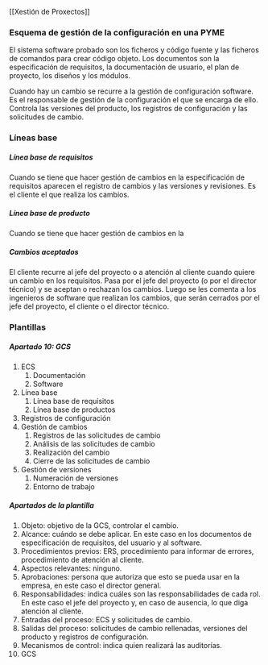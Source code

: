 [[Xestión de Proxectos]]

### Esquema de gestión de la configuración en una PYME
El sistema software probado son los ficheros y código fuente y las ficheros de comandos para crear código objeto. Los documentos son la especificación de requisitos, la documentación de usuario, el plan de proyecto, los diseños y los módulos. 

Cuando hay un cambio se recurre a la gestión de configuración software. Es el responsable de gestión de la configuración el que se encarga de ello. Controla las versiones del producto, los registros de configuración y las solicitudes de cambio.

### Líneas base
##### Línea base de requisitos
Cuando se tiene que hacer gestión de cambios en la especificación de requisitos aparecen el registro de cambios y las versiones y revisiones. Es el cliente el que realiza los cambios. 

##### Línea base de producto
Cuando se tiene que hacer gestión de cambios en la 

##### Cambios aceptados
El cliente recurre al jefe del proyecto o a atención al cliente cuando quiere un cambio en los requisitos. Pasa por el jefe del proyecto (o por el director técnico) y se aceptan o rechazan los cambios. Luego se les comenta a los ingenieros de software que realizan los cambios, que serán cerrados por el jefe del proyecto, el cliente o el director técnico.

### Plantillas
##### Apartado 10: GCS
1. ECS
	1. Documentación
	2. Software
2. Línea base
	1. Línea base de requisitos
	2. Línea base de productos
3. Registros de configuración
4. Gestión de cambios
	1. Registros de las solicitudes de cambio
	2. Análisis de las solicitudes de cambio
	3. Realización del cambio
	4. Cierre de las solicitudes de cambio
5. Gestión de versiones
	1. Numeración de versiones
	2. Entorno de trabajo

##### Apartados de la plantilla
1. Objeto: objetivo de la GCS, controlar el cambio.
2. Alcance: cuándo se debe aplicar. En este caso en los documentos de especificación de requisitos, del usuario y al software.
3. Procedimientos previos: ERS, procedimiento para informar de errores, procedimiento de atención al cliente.
4. Aspectos relevantes: ninguno.
5. Aprobaciones: persona que autoriza que esto se pueda usar en la empresa, en este caso el director general.
6. Responsabilidades: indica cuáles son las responsabilidades de cada rol. En este caso el jefe del proyecto y, en caso de ausencia, lo que diga atención al cliente.
7. Entradas del proceso: ECS y solicitudes de cambio.
8. Salidas del proceso: solicitudes de cambio rellenadas, versiones del producto y registros de configuración.
9. Mecanismos de control: indica quien realizará las auditorías.
10. GCS